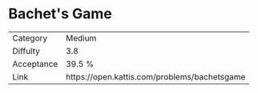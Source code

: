 # Bachet's Game

<table>
    <tr>
        <td>Category</td>
        <td>Medium</td>
    </tr>
    <tr>
        <td>Diffulty</td>
        <td>3.8</td>
    </tr>
    <tr>
        <td>Acceptance</td>
        <td>39.5 %</td>
    </tr>
    <tr>
        <td>Link</td>
        <td>https://open.kattis.com/problems/bachetsgame</td>
    </tr>
</table>
